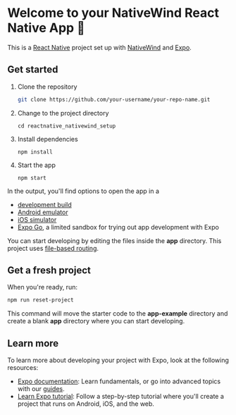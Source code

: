 # Welcome to your NativeWind React Native App 👋

This is a [React Native](https://reactnative.dev) project set up with [NativeWind](https://www.nativewind.dev) and [Expo](https://expo.dev).

## Get started

1. Clone the repository

   ```bash
   git clone https://github.com/your-username/your-repo-name.git
   ```

2. Change to the project directory

   ```
   cd reactnative_nativewind_setup
   ```

3. Install dependencies

   ```
   npm install
   ```

4. Start the app

   ```
   npm start
   ```

In the output, you'll find options to open the app in a

- [development build](https://docs.expo.dev/develop/development-builds/introduction/)
- [Android emulator](https://docs.expo.dev/workflow/android-studio-emulator/)
- [iOS simulator](https://docs.expo.dev/workflow/ios-simulator/)
- [Expo Go](https://expo.dev/go), a limited sandbox for trying out app development with Expo

You can start developing by editing the files inside the **app** directory. This project uses [file-based routing](https://docs.expo.dev/router/introduction).

## Get a fresh project

When you're ready, run:

```bash
npm run reset-project
```

This command will move the starter code to the **app-example** directory and create a blank **app** directory where you can start developing.

## Learn more

To learn more about developing your project with Expo, look at the following resources:

- [Expo documentation](https://docs.expo.dev/): Learn fundamentals, or go into advanced topics with our [guides](https://docs.expo.dev/guides).
- [Learn Expo tutorial](https://docs.expo.dev/tutorial/introduction/): Follow a step-by-step tutorial where you'll create a project that runs on Android, iOS, and the web.
